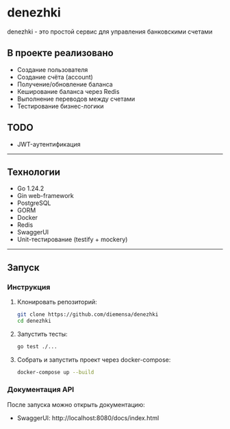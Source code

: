 # denezhki

denezhki - это простой сервис для управления банковскими счетами

## В проекте реализовано
- Создание пользователя
- Создание счёта (account)
- Получение/обновление баланса
- Кеширование баланса через Redis
- Выполнение переводов между счетами
- Тестирование бизнес-логики

## TODO

- JWT-аутентификация

---
## Технологии

- Go 1.24.2
- Gin web-framework
- PostgreSQL
- GORM
- Docker
- Redis
- SwaggerUI
- Unit-тестирование (testify + mockery)
---

## Запуск


### Инструкция
1. Клонировать репозиторий:
   ```bash
   git clone https://github.com/diemensa/denezhki
   cd denezhki
2. Запустить тесты:
   ```bash
   go test ./...
3. Собрать и запустить проект через docker-compose:
   ```bash
   docker-compose up --build

### Документация API
После запуска можно открыть документацию:
- SwaggerUI: http://localhost:8080/docs/index.html